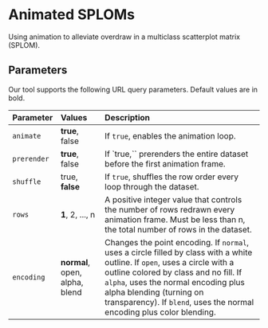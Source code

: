 
# Animated SPLOMs

Using animation to alleviate overdraw in a multiclass scatterplot matrix (SPLOM).

## Parameters

Our tool supports the following URL query parameters. Default values are in bold.

| Parameter | Values | Description |
|:----------|:-------|:------------|
| `animate` | **true**, false | If `true`, enables the animation loop. |
| `prerender` | **true**, false | If `true,`` prerenders the entire dataset before the first animation frame. |
| `shuffle` | true, **false** | If `true`, shuffles the row order every loop through the dataset. |
| `rows` | **1**, 2, ..., n | A positive integer value that controls the number of rows redrawn every animation frame. Must be less than n, the total number of rows in the dataset. |
| `encoding` | **normal**, open, alpha, blend | Changes the point encoding. If `normal`, uses a circle filled by class with a white outline. If `open`, uses a circle with a outline colored by class and no fill. If `alpha`, uses the normal encoding plus alpha blending (turning on transparency). If `blend`, uses the normal encoding plus color blending. |
